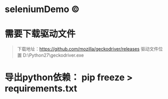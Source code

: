 # seleniumDemo &copy;
# 需要下载驱动文件
> 下载地址：https://github.com/mozilla/geckodriver/releases
> 驱动文件位置 D:\Python27\geckodriver.exe

# 导出python依赖： pip freeze > requirements.txt
